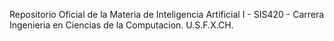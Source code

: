 Repositorio Oficial de la Materia de Inteligencia Artificial I - SIS420 - Carrera Ingenieria en Ciencias de la Computacion.
U.S.F.X.CH.
